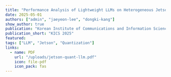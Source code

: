 ```yaml
---
title: "Performance Analysis of Lightweight LLMs on Heterogeneous Jetson Platforms"
date: 2025-05-01
authors: ["admin", "jaeyeon-lee", "dongki-kang"]
show_author: true 
publication: "Korean Institute of Communications and Information Sciences (KICS) 2025"
publication_short: "KICS 2025"
featured:
tags: ["LLM", "Jetson", "Quantization"]
links:
  - name: PDF
    url: "/uploads/jetson-quant-llm.pdf"
    icon: file-pdf
    icon_pack: fas
---
```

